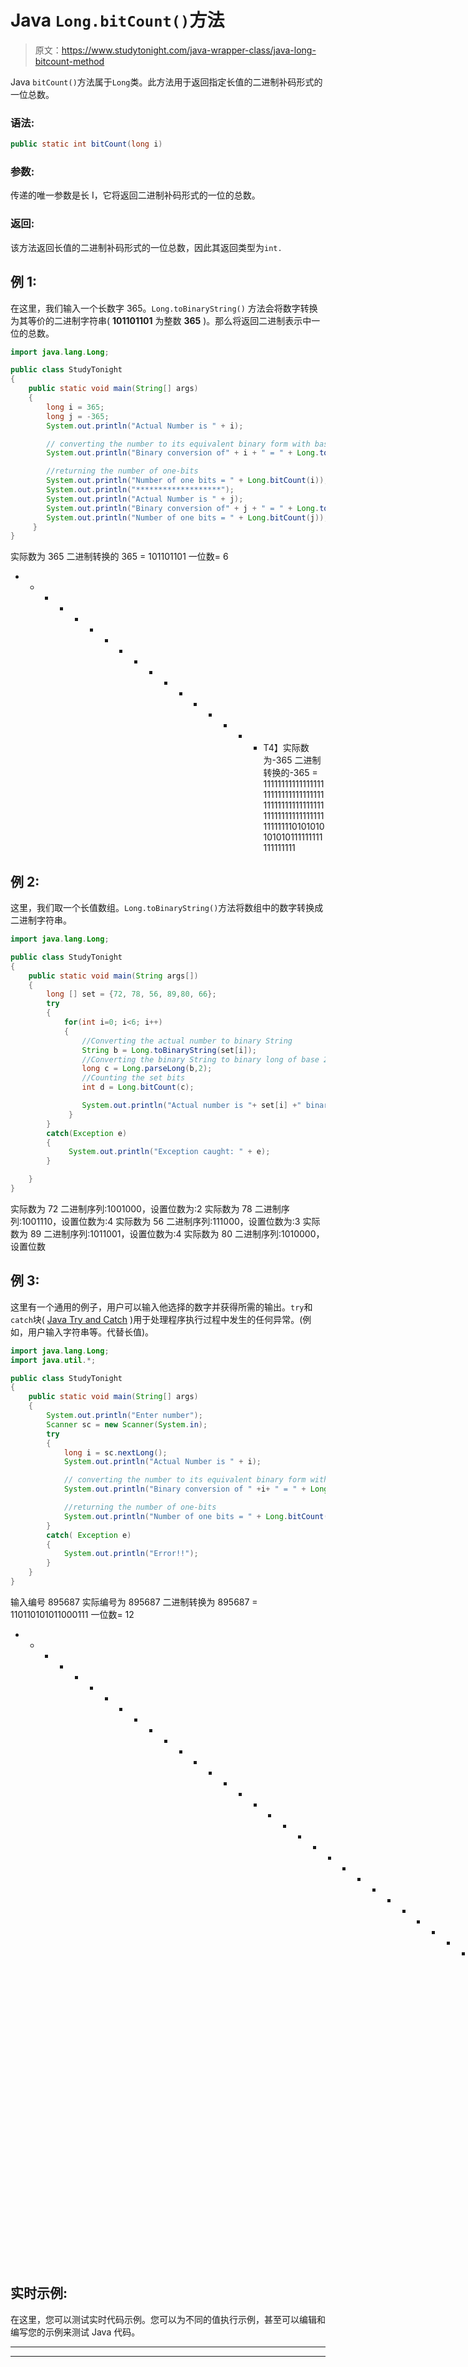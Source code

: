 # Java `Long.bitCount()`方法

> 原文：<https://www.studytonight.com/java-wrapper-class/java-long-bitcount-method>

Java `bitCount()`方法属于`Long`类。此方法用于返回指定长值的二进制补码形式的一位总数。

### 语法:

```java
public static int bitCount(long i)
```

### 参数:

传递的唯一参数是长 I，它将返回二进制补码形式的一位的总数。

### 返回:

该方法返回长值的二进制补码形式的一位总数，因此其返回类型为`int.`

## 例 1:

在这里，我们输入一个长数字 365。`Long.toBinaryString()` 方法会将数字转换为其等价的二进制字符串( **101101101** 为整数 **365** )。那么将返回二进制表示中一位的总数。

```java
import java.lang.Long;

public class StudyTonight 
{
    public static void main(String[] args)
    {
        long i = 365;
        long j = -365;
        System.out.println("Actual Number is " + i);

        // converting the number to its equivalent binary form with base 2 
        System.out.println("Binary conversion of" + i + " = " + Long.toBinaryString(i));

        //returning the number of one-bits 
        System.out.println("Number of one bits = " + Long.bitCount(i)); 
        System.out.println("*******************");
        System.out.println("Actual Number is " + j);
        System.out.println("Binary conversion of" + j + " = " + Long.toBinaryString(j));
        System.out.println("Number of one bits = " + Long.bitCount(j)); 
     }
}
```

实际数为 365
二进制转换的 365 = 101101101
一位数= 6
* * * * * * * * * * * * * * * * * T4】实际数为-365
二进制转换的-365 = 11111111111111111111111111111111111111111111111111111111111111111111111111110101010101010111111111111111111

## 例 2:

这里，我们取一个长值数组。`Long.toBinaryString()`方法将数组中的数字转换成二进制字符串。

```java
import java.lang.Long;

public class StudyTonight
{
    public static void main(String args[]) 
    {
        long [] set = {72, 78, 56, 89,80, 66};
        try
        {
            for(int i=0; i<6; i++)
            {
                //Converting the actual number to binary String
                String b = Long.toBinaryString(set[i]); 
                //Converting the binary String to binary long of base 2
                long c = Long.parseLong(b,2); 
                //Counting the set bits
                int d = Long.bitCount(c); 

                System.out.println("Actual number is "+ set[i] +" binary sequence : "   + b + ",number of set bits are : " + d);
             }
        }
        catch(Exception e)
        {
             System.out.println("Exception caught: " + e);
        }

    }
}
```

实际数为 72 二进制序列:1001000，设置位数为:2
实际数为 78 二进制序列:1001110，设置位数为:4
实际数为 56 二进制序列:111000，设置位数为:3
实际数为 89 二进制序列:1011001，设置位数为:4
实际数为 80 二进制序列:1010000，设置位数

## 例 3:

这里有一个通用的例子，用户可以输入他选择的数字并获得所需的输出。`try`和`catch`块( [Java Try and Catch](https://www.studytonight.com/java/try-and-catch-block.php) )用于处理程序执行过程中发生的任何异常。(例如，用户输入字符串等。代替长值)。

```java
import java.lang.Long;
import java.util.*; 

public class StudyTonight 
{
    public static void main(String[] args)
    {
        System.out.println("Enter number");
        Scanner sc = new Scanner(System.in);
        try
        {
            long i = sc.nextLong();
            System.out.println("Actual Number is " + i);

            // converting the number to its equivalent binary form with base 2 
            System.out.println("Binary conversion of " +i+ " = " + Long.toBinaryString(i));

            //returning the number of one-bits 
            System.out.println("Number of one bits = " + Long.bitCount(i)); 
        }
        catch( Exception e)
        {
            System.out.println("Error!!"); 
        }
    }
}
```

输入编号
895687
实际编号为 895687
二进制转换为 895687 = 110110101011000111
一位数= 12
* * * * * * * * * * * * * * * * * * * * * * * * * * * * * * * * * *输入编号
-533
实际编号为-533
二进制转换为！

## 实时示例:

在这里，您可以测试实时代码示例。您可以为不同的值执行示例，甚至可以编辑和编写您的示例来测试 Java 代码。

* * *

* * *